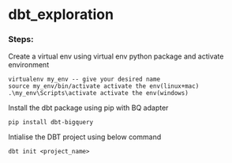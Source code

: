 # dbt_exploration
### Steps:
Create a virtual env using virtual env python package and activate environment

    virtualenv my_env -- give your desired name
    source my_env/bin/activate activate the env(linux+mac)
    .\my_env\Scripts\activate activate the env(windows)

Install the dbt package using pip with BQ adapter

    pip install dbt-bigquery

Intialise the DBT project using below command

    dbt init <project_name> 